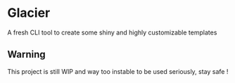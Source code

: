 # Glacier
A fresh CLI tool to create some shiny and highly customizable templates

## Warning
This project is still WIP and way too instable to be used seriously, stay safe !
